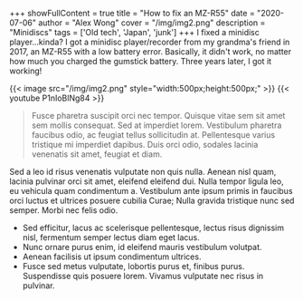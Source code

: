 +++
showFullContent = true
title = "How to fix an MZ-R55"
date = "2020-07-06"
author = "Alex Wong"
cover = "/img/img2.png"
description = "Minidiscs"
tags = ['Old tech', 'Japan', 'junk']
+++
I fixed a minidisc player...kinda? I got a minidisc player/recorder from my grandma's friend in 2017, an MZ-R55 with a low battery error. Basically, it didn't work, no matter how much you charged the gumstick battery. Three years later, I got it working!

{{< image src="/img/img2.png" style="width:500px;height:500px;" >}}
{{< youtube P1nIoBlNg84 >}}
> Fusce pharetra suscipit orci nec tempor. Quisque vitae sem sit amet sem mollis consequat. Sed at imperdiet lorem. Vestibulum pharetra faucibus odio, ac feugiat tellus sollicitudin at. Pellentesque varius tristique mi imperdiet dapibus. Duis orci odio, sodales lacinia venenatis sit amet, feugiat et diam.

Sed a leo id risus venenatis vulputate non quis nulla. Aenean nisl quam, lacinia pulvinar orci sit amet, eleifend eleifend dui. Nulla tempor ligula leo, eu vehicula quam condimentum a. Vestibulum ante ipsum primis in faucibus orci luctus et ultrices posuere cubilia Curae; Nulla gravida tristique nunc sed semper. Morbi nec felis odio.

- Sed efficitur, lacus ac scelerisque pellentesque, lectus risus dignissim nisl, fermentum semper lectus diam eget lacus.
- Nunc ornare purus enim, id eleifend mauris vestibulum volutpat.
- Aenean facilisis ut ipsum condimentum ultrices.
- Fusce sed metus vulputate, lobortis purus et, finibus purus. Suspendisse quis posuere lorem. Vivamus vulputate nec risus in pulvinar.
